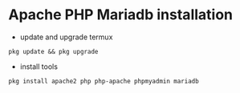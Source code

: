 # Apache PHP Mariadb installation

- update and upgrade termux
```termux
pkg update && pkg upgrade
```

- install tools
```termux
pkg install apache2 php php-apache phpmyadmin mariadb
```
